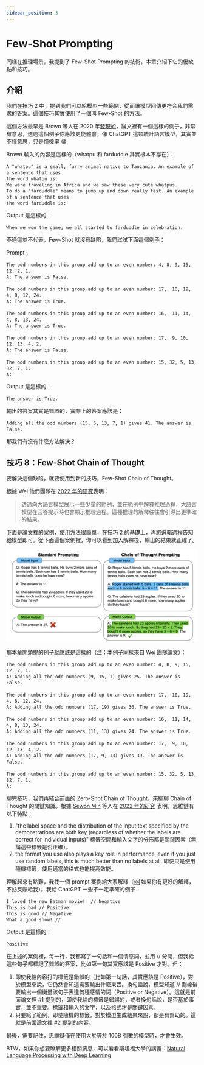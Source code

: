 ```yaml
---
sidebar_position: 3
---
```

# Few-Shot Prompting


同樣在推理場景，我提到了 Few-Shot Prompting 的技術，本章介紹下它的優缺點和技巧。

## 介紹

我們在技巧 2 中，提到我們可以給模型一些範例，從而讓模型回傳更符合我們需求的答案。這個技巧其實使用了一個叫 Few-Shot 的方法。

這個方法最早是 Brown 等人在 2020 年[發現的](https://arxiv.org/pdf/2005.14165.pdf)，論文裡有一個這樣的例子，非常有意思，透過這個例子你應該更能體會，像 ChatGPT 這類統計語言模型，其實並不懂意思，只是懂機率 😁

Brown 輸入的內容是這樣的（whatpu 和 farduddle 其實根本不存在）：

```other
A "whatpu" is a small, furry animal native to Tanzania. An example of a sentence that uses
the word whatpu is:
We were traveling in Africa and we saw these very cute whatpus.
To do a "farduddle" means to jump up and down really fast. An example of a sentence that uses
the word farduddle is:
```

Output 是這樣的：

```other
When we won the game, we all started to farduddle in celebration.
```

不過這並不代表，Few-Shot 就沒有缺陷，我們試試下面這個例子：

Prompt：

```other
The odd numbers in this group add up to an even number: 4, 8, 9, 15, 12, 2, 1.
A: The answer is False.

The odd numbers in this group add up to an even number: 17,  10, 19, 4, 8, 12, 24.
A: The answer is True.

The odd numbers in this group add up to an even number: 16,  11, 14, 4, 8, 13, 24.
A: The answer is True.

The odd numbers in this group add up to an even number: 17,  9, 10, 12, 13, 4, 2.
A: The answer is False.

The odd numbers in this group add up to an even number: 15, 32, 5, 13, 82, 7, 1. 
A:
```

Output 是這樣的：

```other
The answer is True.
```

輸出的答案其實是錯誤的，實際上的答案應該是：

```other
Adding all the odd numbers (15, 5, 13, 7, 1) gives 41. The answer is False.
```

那我們有沒有什麼方法解決？

## 技巧 8：Few-Shot Chain of Thought

要解決這個缺陷，就要使用到新的技巧，Few-Shot Chain of Thought。

根據 Wei 他們團隊在 [2022 年的研究](https://arxiv.org/pdf/2201.11903.pdf)表明：

> 透過向大語言模型展示一些少量的範例，並在範例中解釋推理過程，大語言模型在回答提示時也會顯示推理過程。這種推理的解釋往往會引導出更準確的結果。

下面是論文裡的案例，使用方法很簡單，在技巧 2 的基礎上，再將邏輯過程告知給模型即可。從下面這個案例裡，你可以看到加入解釋後，輸出的結果就正確了。

![FewShotChainOfThought001.png](./assets/FewShotChainOfThought001.png)

那本章開頭提的例子就應該是這樣的（注：本例子同樣來自 Wei 團隊論文）：

```other
The odd numbers in this group add up to an even number: 4, 8, 9, 15, 12, 2, 1.
A: Adding all the odd numbers (9, 15, 1) gives 25. The answer is False.

The odd numbers in this group add up to an even number: 17,  10, 19, 4, 8, 12, 24.
A: Adding all the odd numbers (17, 19) gives 36. The answer is True.

The odd numbers in this group add up to an even number: 16,  11, 14, 4, 8, 13, 24.
A: Adding all the odd numbers (11, 13) gives 24. The answer is True.

The odd numbers in this group add up to an even number: 17,  9, 10, 12, 13, 4, 2.
A: Adding all the odd numbers (17, 9, 13) gives 39. The answer is False.

The odd numbers in this group add up to an even number: 15, 32, 5, 13, 82, 7, 1. 
A:
```

聊完技巧，我們再結合前面的 Zero-Shot Chain of Thought，來聊聊 Chain of Thought 的關鍵知識。根據 [Sewon Min](https://arxiv.org/search/cs?searchtype=author&query=Min%2C+S) 等人在 [2022 年的研究](https://arxiv.org/abs/2202.12837) 表明，思維鏈有以下特點：

1. "the label space and the distribution of the input text specified by the demonstrations are both key (regardless of whether the labels are correct for individual inputs)" 標籤空間和輸入文字的分佈都是關鍵因素（無論這些標籤是否正確）。
2. the format you use also plays a key role in performance, even if you just use random labels, this is much better than no labels at all. 即使只是使用隨機標籤，使用適當的格式也能提高效能。

理解起來有點難，我找一個 prompt 案例給大家解釋（🆘 如果你有更好的解釋，不妨反饋給我）。我給 ChatGPT 一些不一定準確的例子：

```other
I loved the new Batman movie!  // Negative
This is bad // Positive
This is good // Negative
What a good show! //
```

Output 是這樣的：

```other
Positive
```

在上述的案例裡，每一行，我都寫了一句話和一個情感詞，並用 // 分開，但我給這些句子都標記了錯誤的答案，比如第一句其實應該是 Positive 才對。但：

1. 即使我給內容打的標籤是錯誤的（比如第一句話，其實應該是 Positive），對於模型來說，它仍然會知道需要輸出什麼東西。換句話說，模型知道 // 劃線後要輸出一個衡量該句子表達何種感情的詞（Positive or Negative）。這就是前面論文裡 #1 提到的，即使我給的標籤是錯誤的，或者換句話說，是否基於事實，並不重要。標籤和輸入的文字，以及格式才是關鍵因素。
2. 只要給了範例，即使隨機的標籤，對於模型生成結果來說，都是有幫助的。這就是前面論文裡 #2 提到的內容。

最後，需要記住，思維鏈僅在使用大於等於 100B 引數的模型時，才會生效。

BTW，如果你想要瞭解更多相關訊息，可以看看斯坦福大學的講義：[Natural Language Processing with Deep Learning](http://web.stanford.edu/class/cs224n/slides/cs224n-2023-lecture11-prompting-rlhf.pdf)

